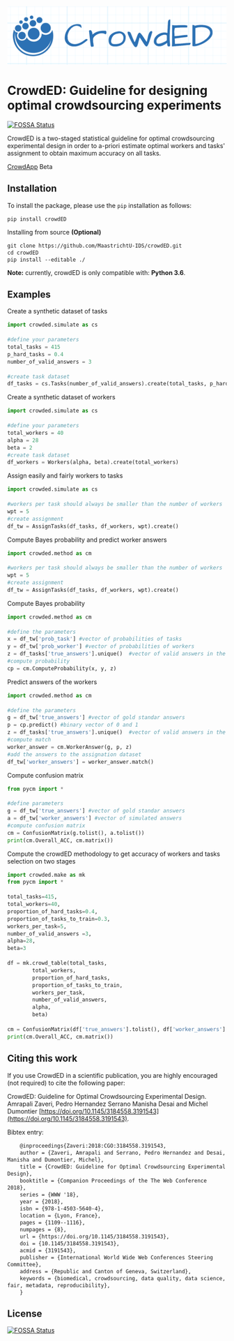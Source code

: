 ![](base/CrowdEDlogo8.png)

CrowdED: Guideline for designing optimal crowdsourcing experiments
====

[![FOSSA Status](https://app.fossa.io/api/projects/git%2Bgithub.com%2Fpedrohserrano%2FcrowdED.svg?type=shield)](https://app.fossa.io/projects/git%2Bgithub.com%2Fpedrohserrano%2FcrowdED?ref=badge_shield)

CrowdED is a two-staged statistical guideline for optimal crowdsourcing experimental design in order to a-priori estimate optimal workers and tasks' assignment to obtain maximum accuracy on all tasks.

[CrowdApp](https://pedrohserrano.shinyapps.io/crowdapp/) Beta

## Installation


To install the package, please use the `pip` installation as follows:
```shell
pip install crowdED
```
    

Installing from source **(Optional)**
```shell
git clone https://github.com/MaastrichtU-IDS/crowdED.git
cd crowdED
pip install --editable ./
```

**Note:** currently, crowdED is only compatible with: **Python 3.6**.

## Examples

Create a synthetic dataset of tasks

```python
import crowded.simulate as cs

#define your parameters
total_tasks = 415
p_hard_tasks = 0.4
number_of_valid_answers = 3

#create task dataset
df_tasks = cs.Tasks(number_of_valid_answers).create(total_tasks, p_hard_tasks)
```

Create a synthetic dataset of workers

```python
import crowded.simulate as cs

#define your parameters
total_workers = 40
alpha = 28
beta = 2
#create task dataset
df_workers = Workers(alpha, beta).create(total_workers)
```

Assign easily and fairly workers to tasks

```python
import crowded.simulate as cs

#workers per task should always be smaller than the number of workers
wpt = 5 
#create assignment
df_tw = AssignTasks(df_tasks, df_workers, wpt).create()
```

Compute Bayes probability and predict worker answers 

```python
import crowded.method as cm

#workers per task should always be smaller than the number of workers
wpt = 5 
#create assignment
df_tw = AssignTasks(df_tasks, df_workers, wpt).create()
```

Compute Bayes probability

```python
import crowded.method as cm

#define the parameters
x = df_tw['prob_task'] #vector of probabilities of tasks
y = df_tw['prob_worker'] #vector of probabilities of workers
z = df_tasks['true_answers'].unique()  #vector of valid answers in the experiment
#compute probability
cp = cm.ComputeProbability(x, y, z)
```

Predict answers of the workers

```python
import crowded.method as cm

#define the parameters
g = df_tw['true_answers'] #vector of gold standar answers
p = cp.predict() #binary vector of 0 and 1
z = df_tasks['true_answers'].unique()  #vector of valid answers in the experiment
#compute match
worker_answer = cm.WorkerAnswer(g, p, z)
#add the answers to the assignation dataset
df_tw['worker_answers'] = worker_answer.match()
```
Compute confusion matrix 

```python
from pycm import *

#define parameters
g = df_tw['true_answers'] #vector of gold standar answers
a = df_tw['worker_answers'] #vector of simulated answers
#compute confusion matrix
cm = ConfusionMatrix(g.tolist(), a.tolist())
print(cm.Overall_ACC, cm.matrix())
```

Compute the crowdED methodology to get accuracy of workers and tasks selection on two stages

```python
import crowded.make as mk
from pycm import *

total_tasks=415, 
total_workers=40, 
proportion_of_hard_tasks=0.4, 
proportion_of_tasks_to_train=0.3, 
workers_per_task=5, 
number_of_valid_answers =3, 
alpha=28, 
beta=3

df = mk.crowd_table(total_tasks, 
        total_workers, 
        proportion_of_hard_tasks, 
        proportion_of_tasks_to_train, 
        workers_per_task, 
        number_of_valid_answers, 
        alpha, 
        beta)

cm = ConfusionMatrix(df['true_answers'].tolist(), df['worker_answers'].tolist())
print(cm.Overall_ACC, cm.matrix())
```

## Citing this work

If you use CrowdED in a scientific publication, you are highly encouraged (not required) to cite the following paper:

CrowdED: Guideline for Optimal Crowdsourcing Experimental Design.
Amrapali Zaveri, Pedro Hernandez Serrano Manisha Desai and Michel Dumontier
[https://doi.org/10.1145/3184558.3191543](https://doi.org/10.1145/3184558.3191543).

Bibtex entry:

        @inproceedings{Zaveri:2018:CGO:3184558.3191543,
        author = {Zaveri, Amrapali and Serrano, Pedro Hernandez and Desai, Manisha and Dumontier, Michel},
        title = {CrowdED: Guideline for Optimal Crowdsourcing Experimental Design},
        booktitle = {Companion Proceedings of the The Web Conference 2018},
        series = {WWW '18},
        year = {2018},
        isbn = {978-1-4503-5640-4},
        location = {Lyon, France},
        pages = {1109--1116},
        numpages = {8},
        url = {https://doi.org/10.1145/3184558.3191543},
        doi = {10.1145/3184558.3191543},
        acmid = {3191543},
        publisher = {International World Wide Web Conferences Steering Committee},
        address = {Republic and Canton of Geneva, Switzerland},
        keywords = {biomedical, crowdsourcing, data quality, data science, fair, metadata, reproducibility},
        }

## License
[![FOSSA Status](https://app.fossa.io/api/projects/git%2Bgithub.com%2Fpedrohserrano%2FcrowdED.svg?type=large)](https://app.fossa.io/projects/git%2Bgithub.com%2Fpedrohserrano%2FcrowdED?ref=badge_large)
